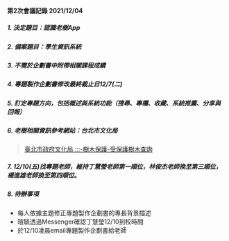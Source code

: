 #### 第2次會議記錄 2021/12/04

##### 1. 決定題目：認識老樹App
##### 2. 備案題目：學生資訊系統
##### 3. 不需於企劃書中附帶相關課程成績
##### 4. 專題製作企劃書修改最終截止日12/7(二)
##### 5. 訂定專題方向，包括概述與系統功能（搜尋、專欄、收藏、系統推薦、分享與回報）
##### 6. 老樹相關資訊參考網站：台北市文化局
>[臺北市政府文化局 :::-樹木保護-受保護樹木查詢](https://www.culture.gov.taipei/frontsite/tree/treeProtectListAction.do?method=viewTreeList&subMenuId=34&siteId=MTA2)
##### 7. 12/10(五)找專題老師，維持丁慧瑩老師第一順位，林俊杰老師換至第三順位，楊進雄老師換至第四順位。
##### 8. 待辦事項
- 每人依據主題修正專題製作企劃書的專長背景描述
- 暄毓透過Messenger確認丁慧瑩12/10到校時間
- 於12/10凌晨email專題製作企劃書給老師
